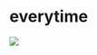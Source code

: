# everytime

<img src="https://github.com/pakyoong/flutter_everytime_clone/blob/master/%E1%84%8B%E1%85%A6%E1%84%87%E1%85%B3%E1%84%85%E1%85%B5%E1%84%90%E1%85%A1%E1%84%8B%E1%85%B5%E1%86%B7_%E1%84%8F%E1%85%B3%E1%86%AF%E1%84%85%E1%85%A9%E1%86%AB.jpeg">

